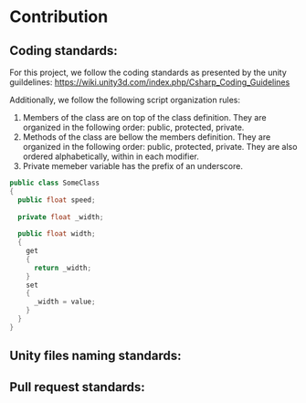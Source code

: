# Contribution

## Coding standards:
For this project, we follow the coding standards as presented by the unity guildelines: 
https://wiki.unity3d.com/index.php/Csharp_Coding_Guidelines

Additionally, we follow the following script organization rules:

1. Members of the class are on top of the class definition. They are organized in the following order: public, protected, private.
2. Methods of the class are bellow the members definition. They are organized in the following order: public, protected, private. 
They are also ordered alphabetically, within in each modifier.
3. Private memeber variable has the prefix of an underscore.
```csharp
public class SomeClass
{
  public float speed;
  
  private float _width;
  
  public float width;
  {
    get
    {
      return _width;
    }
    set
    {
      _width = value;
    }
  }
}
```

## Unity files naming standards:

## Pull request standards:
